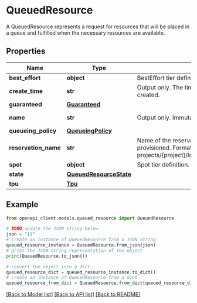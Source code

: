 # QueuedResource

A QueuedResource represents a request for resources that will be placed in a queue and fulfilled when the necessary resources are available.

## Properties

Name | Type | Description | Notes
------------ | ------------- | ------------- | -------------
**best_effort** | **object** | BestEffort tier definition. | [optional] 
**create_time** | **str** | Output only. The time when the QueuedResource was created. | [optional] [readonly] 
**guaranteed** | [**Guaranteed**](Guaranteed.md) |  | [optional] 
**name** | **str** | Output only. Immutable. The name of the QueuedResource. | [optional] [readonly] 
**queueing_policy** | [**QueueingPolicy**](QueueingPolicy.md) |  | [optional] 
**reservation_name** | **str** | Name of the reservation in which the resource should be provisioned. Format: projects/{project}/locations/{zone}/reservations/{reservation} | [optional] 
**spot** | **object** | Spot tier definition. | [optional] 
**state** | [**QueuedResourceState**](QueuedResourceState.md) |  | [optional] 
**tpu** | [**Tpu**](Tpu.md) |  | [optional] 

## Example

```python
from openapi_client.models.queued_resource import QueuedResource

# TODO update the JSON string below
json = "{}"
# create an instance of QueuedResource from a JSON string
queued_resource_instance = QueuedResource.from_json(json)
# print the JSON string representation of the object
print(QueuedResource.to_json())

# convert the object into a dict
queued_resource_dict = queued_resource_instance.to_dict()
# create an instance of QueuedResource from a dict
queued_resource_from_dict = QueuedResource.from_dict(queued_resource_dict)
```
[[Back to Model list]](../README.md#documentation-for-models) [[Back to API list]](../README.md#documentation-for-api-endpoints) [[Back to README]](../README.md)


